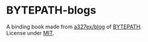 BYTEPATH-blogs
===

A binding book made from [a327ex/blog](https://github.com/a327ex/blog) of [BYTEPATH](https://github.com/a327ex/BYTEPATH).  
License under [MIT](https://github.com/scillidan/BYTEPATH/blob/main/LICENSE).